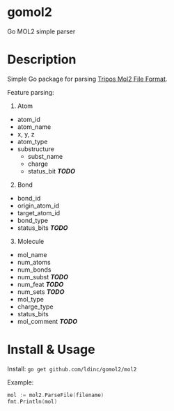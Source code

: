 # gomol2
Go MOL2 simple parser

# Description
Simple Go package for parsing [Tripos Mol2 File Format](http://www.tripos.com/data/support/mol2.pdf).

Feature parsing:

1. Atom
  - atom_id 
  - atom_name 
  - x, y, z 
  - atom_type
  - substructure 
    * subst_name
    * charge
    * status_bit ***TODO***

2. Bond
  - bond_id
  - origin_atom_id
  - target_atom_id
  - bond_type
  - status_bits ***TODO***

3. Molecule
  - mol_name
  - num_atoms
  - num_bonds
  - num_subst ***TODO***
  - num_feat ***TODO***
  - num_sets ***TODO***
  - mol_type
  - charge_type
  - status_bits
  - mol_comment ***TODO***

# Install & Usage
Install: `go get github.com/ldinc/gomol2/mol2`

Example:
```go
mol := mol2.ParseFile(filename)
fmt.Println(mol)
```
